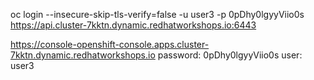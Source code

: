 oc login --insecure-skip-tls-verify=false -u user3 -p 0pDhy0lgyyViio0s https://api.cluster-7kktn.dynamic.redhatworkshops.io:6443

https://console-openshift-console.apps.cluster-7kktn.dynamic.redhatworkshops.io
password: 0pDhy0lgyyViio0s
user: user3


